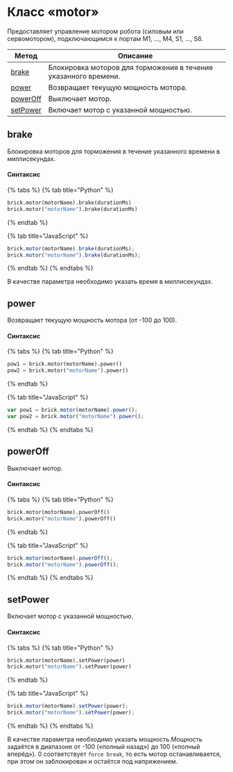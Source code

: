 # Класс «motor»

Предоставляет управление мотором робота (силовым или сервомотором), подключающимся к портам M1, …, M4, S1, ..., S6.

| Метод                               | Описание                                                        |
| ----------------------------------- | --------------------------------------------------------------- |
| [brake](class-motor.md#brake)       | Блокировка моторов для торможения в течение указанного времени. |
| [power](class-motor.md#power)       | Возвращает текущую мощность мотора.                             |
| [powerOff](class-motor.md#poweroff) | Выключает мотор.                                                |
| [setPower](class-motor.md#setpower) | Включает мотор с указанной мощностью.                           |

## brake

Блокировка моторов для торможения в течение указанного времени в миллисекундах.

#### Синтаксис

{% tabs %}
{% tab title="Python" %}
```python
brick.motor(motorName).brake(durationMs)
brick.motor("motorName").brake(durationMs)
```
{% endtab %}

{% tab title="JavaScript" %}
```javascript
brick.motor(motorName).brake(durationMs);
brick.motor("motorName").brake(durationMs);
```
{% endtab %}
{% endtabs %}

В качестве параметра необходимо указать время в миллисекундах.

## power

Возвращает текущую мощность мотора (от -100 до 100).

#### Синтаксис

{% tabs %}
{% tab title="Python" %}
```python
pow1 = brick.motor(motorName).power()
pow2 = brick.motor("motorName").power()
```
{% endtab %}

{% tab title="JavaScript" %}
```javascript
var pow1 = brick.motor(motorName).power();
var pow2 = brick.motor("motorName").power();
```
{% endtab %}
{% endtabs %}

## powerOff

Выключает мотор.

#### Синтаксис

{% tabs %}
{% tab title="Python" %}
```python
brick.motor(motorName).powerOff()
brick.motor("motorName").powerOff()
```
{% endtab %}

{% tab title="JavaScript" %}
```javascript
brick.motor(motorName).powerOff();
brick.motor("motorName").powerOff();
```
{% endtab %}
{% endtabs %}

## setPower

Включает мотор с указанной мощностью.

#### Синтаксис

{% tabs %}
{% tab title="Python" %}
```python
brick.motor(motorName).setPower(power)
brick.motor("motorName").setPower(power)
```
{% endtab %}

{% tab title="JavaScript" %}
```javascript
brick.motor(motorName).setPower(power);
brick.motor("motorName").setPower(power);
```
{% endtab %}
{% endtabs %}

В качестве параметра необходимо указать мощность.Мощность задаётся в диапазоне от -100 («полный назад») до 100 («полный вперёд»). 0 соответствует `force break`, то есть мотор останавливается, при этом он заблокирован и остаётся под напряжением.
